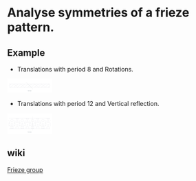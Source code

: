 # Analyse symmetries of a frieze pattern.

## Example

* Translations with period 8 and Rotations.

![TR](docs/img/TR.svg)

* Translations with period 12 and Vertical reflection.

![TV](docs/img/TV.svg)

## wiki

 [Frieze group](https://en.wikipedia.org/wiki/Frieze_group)
